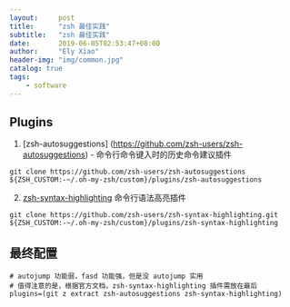```yaml
---
layout:     post
title:      "zsh 最佳实践"
subtitle:   "zsh 最佳实践"
date:       2019-06-05T02:53:47+08:00
author:     "Ely Xiao"
header-img: "img/common.jpg"
catalog: true
tags:
    - software
---
```


## Plugins

1. [zsh-autosuggestions] (https://github.com/zsh-users/zsh-autosuggestions) - 命令行命令键入时的历史命令建议插件
```
git clone https://github.com/zsh-users/zsh-autosuggestions ${ZSH_CUSTOM:-~/.oh-my-zsh/custom}/plugins/zsh-autosuggestions
```

2. [zsh-syntax-highlighting](https://github.com/zsh-users/zsh-syntax-highlighting)
命令行语法高亮插件
```
git clone https://github.com/zsh-users/zsh-syntax-highlighting.git ${ZSH_CUSTOM:-~/.oh-my-zsh/custom}/plugins/zsh-syntax-highlighting
```


## 最终配置
```
# autojump 功能弱，fasd 功能强，但是没 autojump 实用
# 值得注意的是，根据官方文档，zsh-syntax-highlighting 插件需放在最后
plugins=(git z extract zsh-autosuggestions zsh-syntax-highlighting)
```

